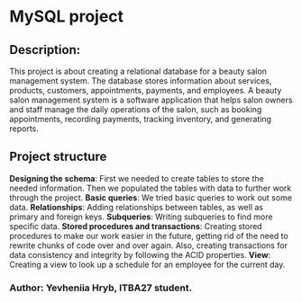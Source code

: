 # MySQL project

## Description:
This project is about creating a relational database for a beauty salon management system. The database stores information about services, products, customers, appointments, payments, and employees.
A beauty salon management system is a software application that helps salon owners and staff manage the daily operations of the salon, such as booking appointments, recording payments, tracking inventory, and generating reports.

## Project structure
**Designing the schema**: First we needed to create tables to store the needed information. Then we populated the tables with data to further work through the project.
**Basic queries**: We tried basic queries to work out some data.
**Relationships**: Adding relationships between tables, as well as primary and foreign keys.
**Subqueries**: Writing subqueries to find more specific data.
**Stored procedures and transactions**: Creating stored procedures to make our work easier in the future, getting rid of the need to rewrite chunks of code over and over again. Also, creating transactions for data consistency and integrity by following the ACID properties.
**View**: Creating a view to look up a schedule for an employee for the current day.

### Author: Yevheniia Hryb, ITBA27 student.

